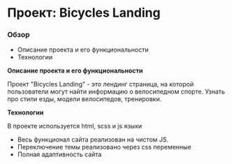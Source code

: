 # Проект: Bicycles Landing

### Обзор
* Описание проекта и его функциональности
* Технологии


**Описание проекта и его функциональности**

Проект "Bicycles Landing" - это лендинг страница, на которой пользователи могут найти информацию о велосипедном спорте. Узнать про стили езды, модели велосипедов, тренировки.


**Технологии**

В проекте используется html, scss и js языки
* Весь функционал сайта реализован на чистом JS.
* Переключение темы реализовано через css переменные
* Полная адаптивность сайта
